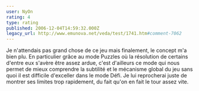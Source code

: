 ```yaml
---
user: NyOn
rating: 4
type: rating
published: 2006-12-04T14:59:32.000Z
legacy_url: http://www.emunova.net/veda/test/1741.htm#comment-7062
---
```

Je n'attendais pas grand chose de ce jeu mais finalement, le concept m'a bien plu. En particulier grâce au mode Puzzles où la résolution de certains d'entre eux s'avère être assez ardue, c'est d'ailleurs ce mode qui nous permet de mieux comprendre la subtilité et le mécanisme global du jeu sans quoi il est difficile d'exceller dans le mode Défi.
Je lui reprocherai juste de montrer ses limites trop rapidement, du fait qu'on en fait le tour assez vite.